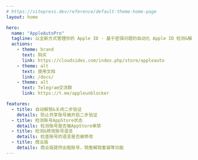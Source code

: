 ```yaml
---
# https://vitepress.dev/reference/default-theme-home-page
layout: home

hero:
  name: "AppleAutoPro"
  tagline: 以全新方式管理你的 Apple ID - 基于密保问题的自动化 Apple ID 检测&解锁程序
  actions:
    - theme: brand
      text: 购买
      link: https://cloudsides.com/index.php/store/appleauto
    - theme: alt
      text: 使用文档
      link: /docs/
    - theme: alt
      text: Telegram交流群
      link: https://t.me/appleunblocker

features:
  - title: 自动解锁&关闭二步验证
    details: 防止共享账号被开启二步验证
  - title: 检测账号AppStore状态
    details: 检测账号是否被AppStore单禁
  - title: 检测&修改账号语言
    details: 检查账号的语言是否被修改
  - title: 商业版
    details: 商业版提供出租账号，销售解锁套餐等功能
---
```


